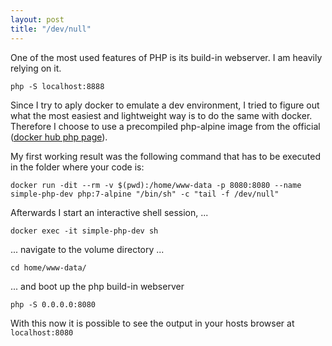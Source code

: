 ```yaml
---
layout: post
title: "/dev/null"
---
```


One of the most used features of PHP is its build-in webserver. I am heavily relying on it.
```
php -S localhost:8888
```

Since I try to aply docker to emulate a dev environment, I tried to figure out what the most easiest and lightweight way is to do the same with docker. Therefore I choose to use a precompiled php-alpine image from the official ([docker hub php page](https://hub.docker.com/_/php)).

My first working result was the following command that has to be executed in the folder where your code is:
```
docker run -dit --rm -v $(pwd):/home/www-data -p 8080:8080 --name simple-php-dev php:7-alpine "/bin/sh" -c "tail -f /dev/null"
```
Afterwards I start an interactive shell session, ...
```
docker exec -it simple-php-dev sh
```
... navigate to the volume directory ...
```
cd home/www-data/
```
... and boot up the php build-in webserver 
```
php -S 0.0.0.0:8080
```
With this now it is possible to see the output in your hosts browser at ``` localhost:8080 ```
